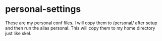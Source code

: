 # personal-settings

These are my personal conf files.  I will copy them to /personal/ after setup
and then run the alias personal.  This will copy them to my home directory
just like skel.
 
